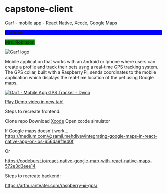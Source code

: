 # capstone-client
Garf - mobile app - React Native, Xcode, Google Maps

<span style="display:block;background-color: blue" class="note">It **works!**</span>

<span style="background-color:green">Mrs. Robinson</span>

<img src="https://arthuranteater.com/static/blink3.5c880839.gif" alt="Garf logo">

Mobile application that works with an Android or Iphone where users can create a profile and track their pets using a real-time GPS tracking system. The GPS collar, built with a Raspberry Pi, sends coordinates to the mobile application which displays the real-time location of the pet using Google maps.


[![Garf - Mobile App GPS Tracker - Demo](https://video-to-markdown.netlify.com/.netlify/functions/image?url=https%3A%2F%2Fwww.youtube.com%2Fwatch%3Fv%3DpujCyFdVZzk)](https://www.youtube.com/watch?v=pujCyFdVZzk "Garf - Mobile App GPS Tracker - Demo")

<a href="https://www.youtube.com/watch?v=pujCyFdVZzk" target="_blank">Play Demo video in new tab!</a>


Steps to recreate frontend:

Clone repo
Download <a href="https://apps.apple.com/us/app/xcode/id497799835?mt=12" target="_blank">Xcode</a>
Open xcode simulator

If Google maps doesn't work...
https://medium.com/@samil.mehdiyev/integrating-google-maps-in-react-native-app-on-ios-656da9f1e40f

Or

https://codeburst.io/react-native-google-map-with-react-native-maps-572e3d3eee14

Steps to recreate backend:

https://arthuranteater.com/raspberry-pi-gps/


